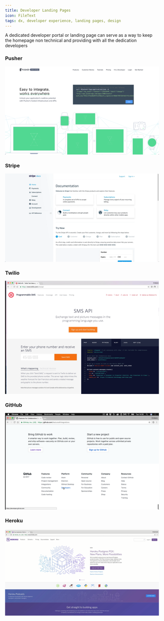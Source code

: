 ```yaml
---
title: Developer Landing Pages
icon: FileText
tags: dx, developer experience, landing pages, design
---
```


A dedicated developer portal or landing page can serve as a way
to keep the homepage non technical and providing with all the dedication developers

### Pusher

![Pusher](../images/dx/pusher/pusher-3.png)

### Stripe

![Stripe](../images/dx/stripe/stripe-10.png)

### Twilio

![Twilio](../images/dx/twilio/twilio-4.png)

### GitHub

![GitHub](../images/dx/github/github-4.png)

### Heroku

![Heroku](../images/dx/heroku/heroku-26.png)
